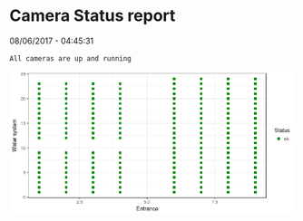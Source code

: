 Camera Status report
================
08/06/2017 - 04:45:31

    All cameras are up and running

![](camreport_files/figure-markdown_github/unnamed-chunk-2-1.png)
